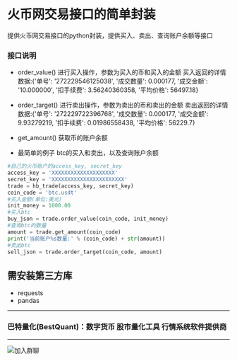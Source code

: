 # 火币网交易接口的简单封装
提供火币网交易接口的python封装，提供买入、卖出、查询账户余额等接口

### 接口说明
* order_value() 进行买入操作，参数为买入的币和买入的金额
  买入返回的详情数据:{'单号': '272229546125038', '成交数量': 0.000177, '成交金额': '10.000000', '扣手续费': 3.56240360358, '平均价格': 56497.18}
* order_target() 进行卖出操作，参数为卖出的币和卖出的金额
  卖出返回的详情数据:{'单号': '272229722396768', '成交数量': 0.000177, '成交金额': 9.93279219, '扣手续费': 0.01986558438, '平均价格': 56229.7}
* get_amount() 获取币的账户余额

* 最简单的例子
  btc的买入和卖出，以及查询账户余额

```python
#自己的火币账户的access_key, secret_key
access_key = 'XXXXXXXXXXXXXXXXXXXX'
secret_key = 'XXXXXXXXXXXXXXXXXXXXXXX'
trade = hb_trade(access_key, secret_key)
coin_code = 'btc.usdt'
#买入金额(单位:美元)
init_money = 1000.00
#买入btc
buy_json = trade.order_value(coin_code, init_money)
#查询btc的数量
amount = trade.get_amount(coin_code)
print('当前账户%s数量:' % (coin_code) + str(amount))
#卖出btc
sell_json = trade.order_target(coin_code, amount)
```


## 需安装第三方库
* requests
* pandas
 

----------------------------------------------------
### 巴特量化(BestQuant)：数字货币 股市量化工具 行情系统软件提供商
----------------------------------------------------

![加入群聊](https://github.com/mpquant/huobi_intf/blob/main/img/qrcode.png) 

